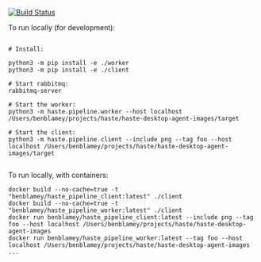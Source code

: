 [![Build Status](https://travis-ci.org/HASTE-project/cellprofiler-pipeline.svg?branch=master)](https://travis-ci.org/HASTE-project/cellprofiler-pipeline)



To run locally (for development):

```

# Install:

python3 -m pip install -e ./worker
python3 -m pip install -e ./client

# Start rabbitmq:
rabbitmq-server

# Start the worker:
python3 -m haste.pipeline.worker --host localhost /Users/benblamey/projects/haste/haste-desktop-agent-images/target

# Start the client:
python3 -m haste.pipeline.client --include png --tag foo --host localhost /Users/benblamey/projects/haste/haste-desktop-agent-images/target


```


To run locally, with containers:

```
docker build --no-cache=true -t "benblamey/haste_pipeline_client:latest" ./client
docker build --no-cache=true -t "benblamey/haste_pipeline_worker:latest" ./client
docker run benblamey/haste_pipeline_client:latest --include png --tag foo --host localhost /Users/benblamey/projects/haste/haste-desktop-agent-images
docker run benblamey/haste_pipeline_worker:latest --tag foo --host localhost /Users/benblamey/projects/haste/haste-desktop-agent-images
...
```